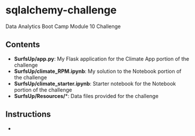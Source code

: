 # sqlalchemy-challenge
Data Analytics Boot Camp Module 10 Challenge

## Contents
- **SurfsUp/app.py**: My Flask application for the Climate App portion of the challenge
- **SurfsUp/climate_RPM.ipynb**: My solution to the Notebook portion of the challenge
- **SurfsUp/climate_starter.ipynb**: Starter notebook for the Notebook portion of the challenge
- **SurfsUp/Resources/***: Data files provided for the challenge

## Instructions
- 
